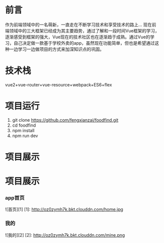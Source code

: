# 前言
作为前端领域中的一名萌新，一直走在不断学习技术和享受技术的路上...
现在前端领域中的三大框架已经成为其主要趋势，通过了解和一段时间Vue框架的学习，逐渐感受到框架的强大，Vue现在的技术社区也在逐渐趋于成熟。通过Vue的学习，自己决定做一款基于学校外卖的app，虽然现在功能简单，但也是希望通过这种一边学习一边做项目的方式来加深知识点的巩固。

# 技术栈
vue2+vue-router+vue-resource+webpack+ES6+flex

# 项目运行
 1. git clone https://github.com/fengxianzai/foodfind.git
 2. cd foodfind
 3. npm install
 4. npm run dev

# 项目展示
# 项目展示
### app首页
![首页][1]
[1]: http://oz0zymh7k.bkt.clouddn.com/home.jpg

### 我的
![我的][2]
[2]: http://oz0zymh7k.bkt.clouddn.com/mine.png
